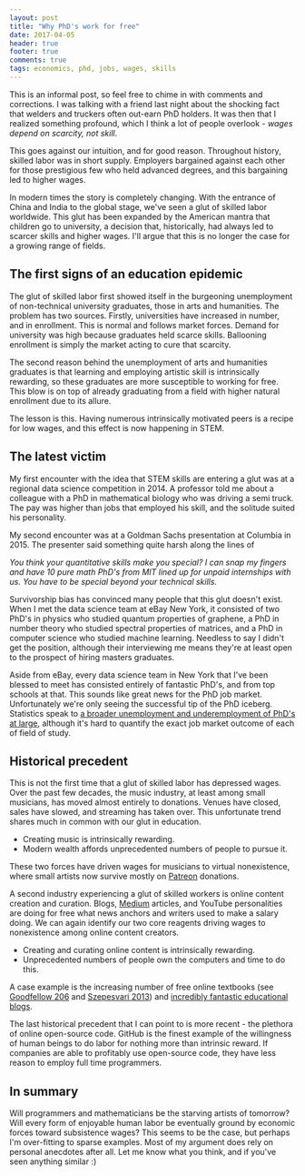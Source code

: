 ```yaml
---
layout: post
title: "Why PhD's work for free"
date: 2017-04-05
header: true
footer: true
comments: true
tags: economics, phd, jobs, wages, skills
---
```

This is an informal post, so feel free to chime in with comments and corrections. I was talking with a friend last night about the shocking fact that welders and truckers often out-earn PhD holders. It was then that I realized something profound, which I think a lot of people overlook - _wages depend on scarcity, not skill_.

This goes against our intuition, and for good reason. Throughout history, skilled labor was in short supply. Employers bargained against each other for those prestigious few who held advanced degrees, and this bargaining led to higher wages.

In modern times the story is completely changing. With the entrance of China and India to the global stage, we've seen a glut of skilled labor worldwide. This glut has been expanded by the American mantra that children go to university, a decision that, historically, had always led to scarcer skills and higher wages. I'll argue that this is no longer the case for a growing range of fields.

## The first signs of an education epidemic

The glut of skilled labor first showed itself in the burgeoning unemployment of non-technical university graduates, those in arts and humanities. The problem has two sources. Firstly, universities have increased in number, and in enrollment. This is normal and follows market forces. Demand for university was high because graduates held scarce skills. Ballooning enrollment is simply the market acting to cure that scarcity.

The second reason behind the unemployment of arts and humanities graduates is that learning and employing artistic skill is intrinsically rewarding, so these graduates are more susceptible to working for free. This blow is on top of already graduating from a field with higher natural enrollment due to its allure.

The lesson is this. Having numerous intrinsically motivated peers is a recipe for low wages, and this effect is now happening in STEM.

## The latest victim

My first encounter with the idea that STEM skills are entering a glut was at a regional data science competition in 2014. A professor told me about a colleague with a PhD in mathematical biology who was driving a semi truck. The pay was higher than jobs that employed his skill, and the solitude suited his personality. 

My second encounter was at a Goldman Sachs presentation at Columbia in 2015. The presenter said something quite harsh along the lines of

_You think your quantitative skills make you special? I can snap my fingers and have 10 pure math PhD's from MIT lined up for unpaid internships with us. You have to be special beyond your technical skills._

Survivorship bias has convinced many people that this glut doesn't exist. When I met the data science team at eBay New York, it consisted of two PhD's in physics who studied quantum properties of graphene, a PhD in number theory who studied spectral properties of matrices, and a PhD in computer science who studied machine learning. Needless to say I didn't get the position, although their interviewing me means they're at least open to the prospect of hiring masters graduates.

Aside from eBay, every data science team in New York that I've been blessed to meet has consisted entirely of fantastic PhD's, and from top schools at that. This sounds like great news for the PhD job market. Unfortunately we're only seeing the successful tip of the PhD iceberg. Statistics speak to [a broader unemployment and underemployment of PhD's at large](http://www.sciencemag.org/careers/2016/06/fool-s-gold-phd-employment-data), although it's hard to quantify the exact job market outcome of each of field of study.

## Historical precedent

This is not the first time that a glut of skilled labor has depressed wages. Over the past few decades, the music industry, at least among small musicians, has moved almost entirely to donations. Venues have closed, sales have slowed, and streaming has taken over. This unfortunate trend shares much in common with our glut in education.

- Creating music is intrinsically rewarding.
- Modern wealth affords unprecedented numbers of people to pursue it.

These two forces have driven wages for musicians to virtual nonexistence, where small artists now survive mostly on [Patreon](https://www.patreon.com/) donations.

A second industry experiencing a glut of skilled workers is online content creation and curation. Blogs, [Medium](https://medium.com/) articles, and YouTube personalities are doing for free what news anchors and writers used to make a salary doing. We can again identify our two core reagents driving wages to nonexistence among online content creators.

- Creating and curating online content is intrinsically rewarding.
- Unprecedented numbers of people own the computers and time to do this.

A case example is the increasing number of free online textbooks (see [Goodfellow 206](http://www.deeplearningbook.org/) and [Szepesvari 2013](https://sites.ualberta.ca/~szepesva/RLBook.html)) and [incredibly fantastic educational blogs](http://distill.pub/).

The last historical precedent that I can point to is more recent - the plethora of online open-source code. GitHub is the finest example of the willingness of human beings to do labor for nothing more than intrinsic reward. If companies are able to profitably use open-source code, they have less reason to employ full time programmers.

## In summary

Will programmers and mathematicians be the starving artists of tomorrow? Will every form of enjoyable human labor be eventually ground by economic forces toward subsistence wages? This seems to be the case, but perhaps I'm over-fitting to sparse examples. Most of my argument does rely on personal anecdotes after all. Let me know what you think, and if you've seen anything similar :)




